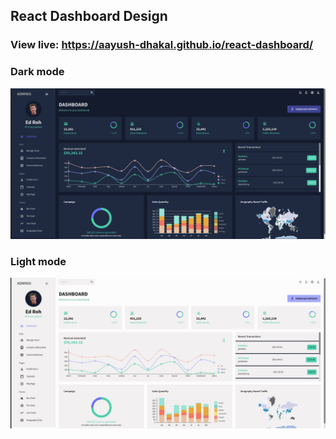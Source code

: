 ## React Dashboard Design

### View live: https://aayush-dhakal.github.io/react-dashboard/

### Dark mode

![](https://github.com/aayush-dhakal/react-dashboard/blob/master/screenshots/dark%20mode.png?raw=true)

### Light mode

![](https://github.com/aayush-dhakal/react-dashboard/blob/master/screenshots/light%20mode.png?raw=true)
